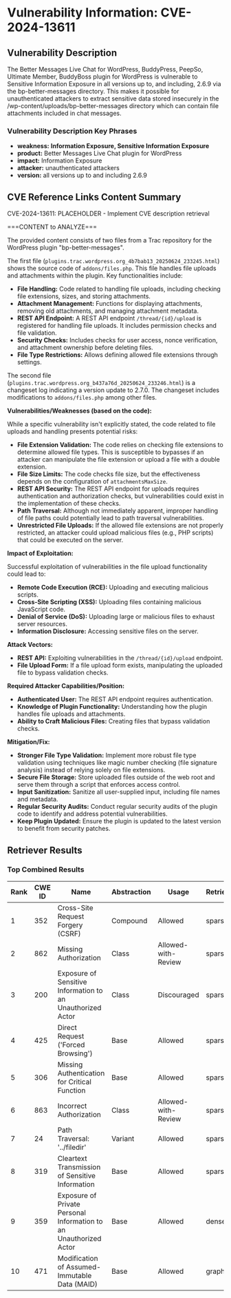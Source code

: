 # Vulnerability Information: CVE-2024-13611

## Vulnerability Description
The Better Messages Live Chat for WordPress, BuddyPress, PeepSo, Ultimate Member, BuddyBoss plugin for WordPress is vulnerable to Sensitive Information Exposure in all versions up to, and including, 2.6.9 via the bp-better-messages directory. This makes it possible for unauthenticated attackers to extract sensitive data stored insecurely in the /wp-content/uploads/bp-better-messages directory which can contain file attachments included in chat messages.

### Vulnerability Description Key Phrases
- **weakness:** **Information Exposure, Sensitive Information Exposure**
- **product:** Better Messages Live Chat plugin for WordPress
- **impact:** Information Exposure
- **attacker:** unauthenticated attackers
- **version:** all versions up to and including 2.6.9

## CVE Reference Links Content Summary
CVE-2024-13611: PLACEHOLDER - Implement CVE description retrieval

===CONTENT to ANALYZE===

The provided content consists of two files from a Trac repository for the WordPress plugin "bp-better-messages".

The first file (`plugins.trac.wordpress.org_4b7bab13_20250624_233245.html`) shows the source code of `addons/files.php`. This file handles file uploads and attachments within the plugin. Key functionalities include:

*   **File Handling:**  Code related to handling file uploads, including checking file extensions, sizes, and storing attachments.
*   **Attachment Management:** Functions for displaying attachments, removing old attachments, and managing attachment metadata.
*   **REST API Endpoint:** A REST API endpoint `/thread/{id}/upload` is registered for handling file uploads.  It includes permission checks and file validation.
*   **Security Checks:**  Includes checks for user access, nonce verification, and attachment ownership before deleting files.
*   **File Type Restrictions:**  Allows defining allowed file extensions through settings.

The second file (`plugins.trac.wordpress.org_b437a76d_20250624_233246.html`) is a changeset log indicating a version update to 2.7.0.  The changeset includes modifications to `addons/files.php` among other files.

**Vulnerabilities/Weaknesses (based on the code):**

While a specific vulnerability isn't explicitly stated, the code related to file uploads and handling presents potential risks:

*   **File Extension Validation:** The code relies on checking file extensions to determine allowed file types. This is susceptible to bypasses if an attacker can manipulate the file extension or upload a file with a double extension.
*   **File Size Limits:**  The code checks file size, but the effectiveness depends on the configuration of `attachmentsMaxSize`.
*   **REST API Security:** The REST API endpoint for uploads requires authentication and authorization checks, but vulnerabilities could exist in the implementation of these checks.
*   **Path Traversal:** Although not immediately apparent, improper handling of file paths could potentially lead to path traversal vulnerabilities.
*   **Unrestricted File Uploads:** If the allowed file extensions are not properly restricted, an attacker could upload malicious files (e.g., PHP scripts) that could be executed on the server.

**Impact of Exploitation:**

Successful exploitation of vulnerabilities in the file upload functionality could lead to:

*   **Remote Code Execution (RCE):** Uploading and executing malicious scripts.
*   **Cross-Site Scripting (XSS):** Uploading files containing malicious JavaScript code.
*   **Denial of Service (DoS):** Uploading large or malicious files to exhaust server resources.
*   **Information Disclosure:** Accessing sensitive files on the server.

**Attack Vectors:**

*   **REST API:** Exploiting vulnerabilities in the `/thread/{id}/upload` endpoint.
*   **File Upload Form:**  If a file upload form exists, manipulating the uploaded file to bypass validation checks.

**Required Attacker Capabilities/Position:**

*   **Authenticated User:**  The REST API endpoint requires authentication.
*   **Knowledge of Plugin Functionality:** Understanding how the plugin handles file uploads and attachments.
*   **Ability to Craft Malicious Files:** Creating files that bypass validation checks.

**Mitigation/Fix:**

*   **Stronger File Type Validation:** Implement more robust file type validation using techniques like magic number checking (file signature analysis) instead of relying solely on file extensions.
*   **Secure File Storage:** Store uploaded files outside of the web root and serve them through a script that enforces access control.
*   **Input Sanitization:** Sanitize all user-supplied input, including file names and metadata.
*   **Regular Security Audits:** Conduct regular security audits of the plugin code to identify and address potential vulnerabilities.
*   **Keep Plugin Updated:** Ensure the plugin is updated to the latest version to benefit from security patches.

## Retriever Results

### Top Combined Results

| Rank | CWE ID | Name | Abstraction | Usage  | Retrievers | Individual Scores |
|------|--------|------|-------------|-------|------------|-------------------|
| 1 | 352 | Cross-Site Request Forgery (CSRF) | Compound | Allowed | sparse | 0.345 |
| 2 | 862 | Missing Authorization | Class | Allowed-with-Review | sparse | 0.332 |
| 3 | 200 | Exposure of Sensitive Information to an Unauthorized Actor | Class | Discouraged | sparse | 0.329 |
| 4 | 425 | Direct Request ('Forced Browsing') | Base | Allowed | sparse | 0.329 |
| 5 | 306 | Missing Authentication for Critical Function | Base | Allowed | sparse | 0.326 |
| 6 | 863 | Incorrect Authorization | Class | Allowed-with-Review | sparse | 0.326 |
| 7 | 24 | Path Traversal: '../filedir' | Variant | Allowed | sparse | 0.322 |
| 8 | 319 | Cleartext Transmission of Sensitive Information | Base | Allowed | sparse | 0.321 |
| 9 | 359 | Exposure of Private Personal Information to an Unauthorized Actor | Base | Allowed | dense | 0.546 |
| 10 | 471 | Modification of Assumed-Immutable Data (MAID) | Base | Allowed | graph | 0.003 |

